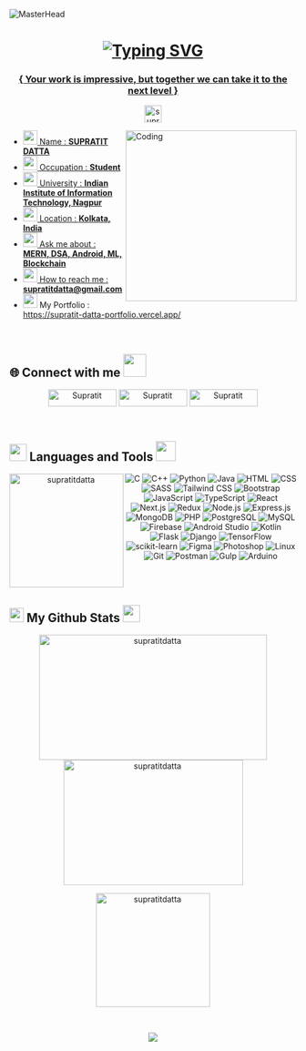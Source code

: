 ![MasterHead](https://firebasestorage.googleapis.com/v0/b/flexi-coding.appspot.com/o/dempgi7-520f8d5f-63d4-4453-8822-dbc149ae27f8.gif?alt=media&token=91c0c7b2-93c3-4029-b011-1a8703c5730d)

<h1 align="center">
<a href="https://git.io/typing-svg" ><img src="https://readme-typing-svg.demolab.com?font=Fira+Code&pause=1000&width=435&lines=Hello+There+👋,+Supratit+this+side!!;Welcome+to+my+Github+Profile;I'm+a+3rd+Year+Undergraduate;And+a+Full+Stack+Developer;Hustling+to+Improve+day+by+day;Feel+free+to+explore+my+repositories!;Excited+to+see+you+soon!!+%E2%9D%A3%EF%B8%8F" alt="Typing SVG" />
</h1>

<h3 align="center">{ Your work is impressive, but together we can take it to the next level }</h3>

<p align="center"> <img src="https://komarev.com/ghpvc/?username=supratitdatta&label=Profile%20views&color=0e75b6&style=flat" alt="supratitdatta" height="30"/> </p>
<img align="right" alt="Coding" width="300" src="https://user-images.githubusercontent.com/74038190/212750996-938b257b-266c-45a7-9af7-655341c0f58b.gif">

- <img src = "https://icon-library.com/images/avatar-icon-images/avatar-icon-images-4.jpg" width = 25px> Name : **SUPRATIT DATTA** 
- <img src = "https://cdn2.iconfinder.com/data/icons/colored-simple-circle-volume-04/128/circle-flat-general-53623030e-512.png" width = 25px> Occupation : **Student**
- <img src = "https://cdn-icons-png.freepik.com/256/5352/5352118.png?semt=ais_hybrid" width = 25px> University : **Indian Institute of Information Technology, Nagpur**
- <img src = "https://cdn-icons-png.freepik.com/512/3183/3183012.png" width = 25px> Location : **Kolkata, India**
- <img src = "https://cdn-icons-png.flaticon.com/512/7245/7245025.png" width = 25px> Ask me about : **MERN, DSA, Android, ML, Blockchain**
- <img src = "https://static.vecteezy.com/system/resources/thumbnails/014/440/980/small_2x/email-message-icon-design-in-blue-circle-png.png" width = 25px> How to reach me :  **supratitdatta@gmail.com**
- <img src = "https://cdn-icons-png.flaticon.com/512/12496/12496748.png" width = 25px> My Portfolio : https://supratit-datta-portfolio.vercel.app/
  
<br>

<h2 align="left">🌐 Connect with me <img src = "https://user-images.githubusercontent.com/74038190/219923809-b86dc415-a0c2-4a38-bc88-ad6cf06395a8.gif" width="40px" height="40px"></h2>
<p align="center">

<a href="https://www.linkedin.com/in/supratit-datta-1b902b258" target="blank">
    <img align="center" src="https://img.shields.io/badge/linkedin-%230077B5.svg?style=for-the-badge&logo=linkedin&logoColor=white" alt="Supratit" height="30" width="120" /></a>
    
<a href="https://twitter.com/supratit_datta" target="blank">
  <img align="center" src="https://img.shields.io/badge/Twitter-%231DA1F2.svg?style=for-the-badge&logo=Twitter&logoColor=white" alt="Supratit" height="30" width="120" /></a>
    
<a href="https://www.instagram.com/its_supratit_here" target="blank">
    <img align="center" src="https://img.shields.io/badge/Instagram-%23E4405F.svg?style=for-the-badge&logo=Instagram&logoColor=white" alt="Supratit" height="30" width="120" /></a>    

</p>

<br>

<h2 align="left"><img src="https://user-images.githubusercontent.com/74038190/212284087-bbe7e430-757e-4901-90bf-4cd2ce3e1852.gif" width="30" height="30"/> Languages and Tools <img src="https://media.tenor.com/q4L3wKD-P7YAAAAi/hydra-we-bhack.gif" width="35" height="35"/></h2>

<p align="center">
    
<img align="left" src="https://user-images.githubusercontent.com/74038190/212750672-2f3f2b50-c84f-4ed8-a60a-849ae69ff9df.gif" alt="supratitdatta" height="200px"/>

<div align="center">
    <img src="https://skillicons.dev/icons?i=c" alt="C" />
    <img src="https://skillicons.dev/icons?i=cpp" alt="C++" />
    <img src="https://skillicons.dev/icons?i=python" alt="Python" />
    <img src="https://skillicons.dev/icons?i=java" alt="Java" />
    <img src="https://skillicons.dev/icons?i=html" alt="HTML" />
    <img src="https://skillicons.dev/icons?i=css" alt="CSS" />
    <img src="https://skillicons.dev/icons?i=sass" alt="SASS" />
    <img src="https://skillicons.dev/icons?i=tailwind" alt="Tailwind CSS" />
    <img src="https://skillicons.dev/icons?i=bootstrap" alt="Bootstrap" />
    <img src="https://skillicons.dev/icons?i=javascript" alt="JavaScript" />
    <img src="https://skillicons.dev/icons?i=typescript" alt="TypeScript" />
    <img src="https://skillicons.dev/icons?i=react" alt="React" />
    <img src="https://skillicons.dev/icons?i=nextjs" alt="Next.js" />
    <img src="https://skillicons.dev/icons?i=redux" alt="Redux" />
    <img src="https://skillicons.dev/icons?i=nodejs" alt="Node.js" />
    <img src="https://skillicons.dev/icons?i=express" alt="Express.js" />
    <img src="https://skillicons.dev/icons?i=mongodb" alt="MongoDB" />
    <img src="https://skillicons.dev/icons?i=php" alt="PHP" />
    <img src="https://skillicons.dev/icons?i=postgresql" alt="PostgreSQL" />
    <img src="https://skillicons.dev/icons?i=mysql" alt="MySQL" />
    <img src="https://skillicons.dev/icons?i=firebase" alt="Firebase" />
    <img src="https://skillicons.dev/icons?i=androidstudio" alt="Android Studio" />
    <img src="https://skillicons.dev/icons?i=kotlin" alt="Kotlin" />
    <img src="https://skillicons.dev/icons?i=flask" alt="Flask" />
    <img src="https://skillicons.dev/icons?i=django" alt="Django" />
    <img src="https://skillicons.dev/icons?i=tensorflow" alt="TensorFlow" />
    <img src="https://skillicons.dev/icons?i=scikitlearn" alt="scikit-learn" />
    <img src="https://skillicons.dev/icons?i=figma" alt="Figma" />
    <img src="https://skillicons.dev/icons?i=photoshop" alt="Photoshop" />
    <img src="https://skillicons.dev/icons?i=linux" alt="Linux" />
    <img src="https://skillicons.dev/icons?i=git" alt="Git" />
    <img src="https://skillicons.dev/icons?i=postman" alt="Postman" />
    <img src="https://skillicons.dev/icons?i=gulp" alt="Gulp" />
    <img src="https://skillicons.dev/icons?i=arduino" alt="Arduino" />
</div>


</p>

<br></br>

<h2 align="left"><img src = "https://www.svgrepo.com/show/475654/github-color.svg" width="25px" height="25px"> My Github Stats <img src = "https://media.tenor.com/LSHKMiRdLggAAAAi/statistics-trending-up.gif" width="30px" height="30px"></h2>

<div align="center">
<img align="center" src="https://github-readme-stats.vercel.app/api?username=supratitdatta&show_icons=true&locale=en&theme=transparent&show_icons=true" alt="supratitdatta" height="220px" width="400px"/>
  
<img align="center" src="https://github-readme-stats.vercel.app/api/top-langs?username=supratitdatta&show_icons=true&locale=en&layout=compact&theme=transparent&show_icons=true" alt="supratitdatta" height="220px" width="315px"/>
</div>
</p>

<p align="center">
<img align="center" src="https://github-readme-streak-stats.herokuapp.com/?user=supratitdatta&theme=transparent&show_icons=true" alt="supratitdatta" height="200px"/>
</p>

<br>
<div>
<p align="center"><img src="https://capsule-render.vercel.app/api?type=waving&color=gradient&height=100&text=Thanks%20For%20Visiting&section=footer"/></p>
</div>
